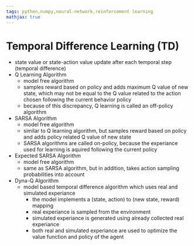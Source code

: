 ```yaml
---
tags: python,numpy,neural-network,reinforcement learning
mathjax: true
---
```

# Temporal Difference Learning (TD)

- state value or state-action value update after each temporal step (temporal difference)
- Q Learning Algorithm
  - model free algorithm
  - samples reward based on policy and adds maximum Q value of new state, which may not be equal to the Q value related to the action chosen following the current behavior policy
  - because of this discrepancy, Q learning is called an off-policy algorithm
- SARSA Algorithm
  - model free algorithm
  - similar to Q learning algorithm, but samples reward based on policy and adds policy related Q value of new state
  - SARSA algorithms are called on-policy, because the experiance used for learning is aquired following the current policy
- Expected SARSA Algorithm
  - model free algorithm
  - same as SARSA algorithm, but in addition, takes action sampling probabilities into account
- Dyna-Q Algorithm
  - model based temporal difference algorithm which uses real and simulated experiance
    - the model implements a (state, action) to (new state, reward) mapping
    - real experiance is sampled from the environment
    - simulated experiance is generated using already collected real experiance
    - both real and simulated experiance are used to optimize the value function and policy of the agent

